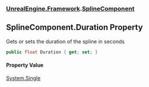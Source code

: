 ### [UnrealEngine.Framework](./UnrealEngine-Framework.md 'UnrealEngine.Framework').[SplineComponent](./SplineComponent.md 'UnrealEngine.Framework.SplineComponent')
## SplineComponent.Duration Property
Gets or sets the duration of the spline in seconds  
```csharp
public float Duration { get; set; }
```
#### Property Value
[System.Single](https://docs.microsoft.com/en-us/dotnet/api/System.Single 'System.Single')  
